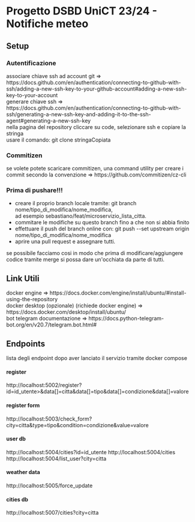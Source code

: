 <h1>Progetto DSBD UniCT 23/24 - Notifiche meteo </h1>
<h2>Setup</h2>
<h3>Autentificazione</h3>
associare chiave ssh ad account git => https://docs.github.com/en/authentication/connecting-to-github-with-ssh/adding-a-new-ssh-key-to-your-github-account#adding-a-new-ssh-key-to-your-account <br />
generare chiave ssh => https://docs.github.com/en/authentication/connecting-to-github-with-ssh/generating-a-new-ssh-key-and-adding-it-to-the-ssh-agent#generating-a-new-ssh-key <br />
nella pagina del repository cliccare su code, selezionare ssh e copiare la stringa <br />
usare il comando: git clone stringaCopiata <br />
<h3>Commitizen</h3>
se volete potete scaricare commitizen, una command utility per creare i commit secondo la convenzione => https://github.com/commitizen/cz-cli
<h3>Prima di pushare!!!</h3>
<ul>
<li>creare il proprio branch locale tramite: git branch nome/tipo_di_modifica/nome_modifica, <br />
ad esempio sebastiano/feat/microservizio_lista_citta.</li>
<li>commitare le modifiche su questo branch fino a che non si abbia finito</li>
<li>effettuare il push del branch online con: git push --set upstream origin nome/tipo_di_modifica/nome_modifica</li>
<li>aprire una pull request e assegnare tutti.</li>
</ul>
se possibile facciamo cosi in modo che prima di modificare/aggiungere codice tramite merge si possa dare un'occhiata da parte di tutti. 
<h2>Link Utili</h2>
docker engine => https://docs.docker.com/engine/install/ubuntu/#install-using-the-repository <br />
docker desktop (opzionale) (richiede docker engine) => https://docs.docker.com/desktop/install/ubuntu/ <br />
bot telegram documentazione => https://docs.python-telegram-bot.org/en/v20.7/telegram.bot.html# <br />
<h2>Endpoints</h2>
lista degli endpoint dopo aver lanciato il servizio tramite docker compose
<h4>register</h4>
http://localhost:5002/register?id=id_utente>&data[]=citta&data[]=tipo&data[]=condizione&data[]=valore
<h4>register form</h4>
http://localhost:5003/check_form?city=citta&type=tipo&condition=condizione&value=valore
<h4>user db</h4>
http://localhost:5004/cities?id=id_utente
http://localhost:5004/cities
http://localhost:5004/list_user?city=citta
<h4>weather data</h4>
http://localhost:5005/force_update
<h4>cities db</h4>
http://localhost:5007/cities?city=citta